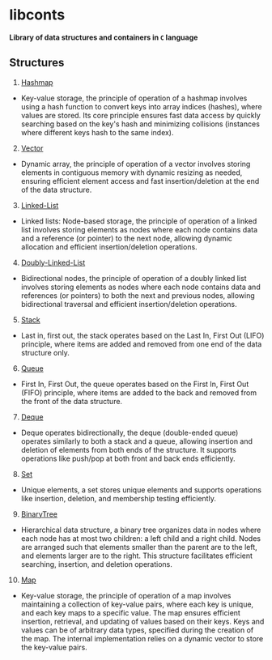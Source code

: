# libconts
**Library of data structures and containers in `C` language**

## Structures
  1. [Hashmap](libconts/hashmap/hashmap.h)
  - Key-value storage, the principle of operation of a hashmap involves using a hash function to convert keys into array indices (hashes), where values are stored. Its core principle ensures fast data access by quickly searching based on the key's hash and minimizing collisions (instances where different keys hash to the same index).
  2. [Vector](libconts/vector/vector.h)
  - Dynamic array, the principle of operation of a vector involves storing elements in contiguous memory with dynamic resizing as needed, ensuring efficient element access and fast insertion/deletion at the end of the data structure.
 3. [Linked-List](libconts/list/linked.h)
 - Linked lists: Node-based storage, the principle of operation of a linked list involves storing elements as nodes where each node contains data and a reference (or pointer) to the next node, allowing dynamic allocation and efficient insertion/deletion operations.
 4. [Doubly-Linked-List](libconts/list/doubly_linked.h)
 - Bidirectional nodes, the principle of operation of a doubly linked list involves storing elements as nodes where each node contains data and references (or pointers) to both the next and previous nodes, allowing bidirectional traversal and efficient insertion/deletion operations.
 5. [Stack](libconts/stack/stack.h)
 - Last in, first out, the stack operates based on the Last In, First Out (LIFO) principle, where items are added and removed from one end of the data structure only.
 6. [Queue](libconts/queue/queue.h)
 - First In, First Out, the queue operates based on the First In, First Out (FIFO) principle, where items are added to the back and removed from the front of the data structure.
 7. [Deque](libconts/deque/deque.h)
 - Deque operates bidirectionally, the deque (double-ended queue) operates similarly to both a stack and a queue, allowing insertion and deletion of elements from both ends of the structure. It supports operations like push/pop at both front and back ends efficiently. 
 8. [Set](libconts/set/set.h)
 - Unique elements, a set stores unique elements and supports operations like insertion, deletion, and membership testing efficiently.
 9. [BinaryTree](libconts/tree/binary.h)
 - Hierarchical data structure, a binary tree organizes data in nodes where each node has at most two children: a left child and a right child. Nodes are arranged such that elements smaller than the parent are to the left, and elements larger are to the right. This structure facilitates efficient searching, insertion, and deletion operations.
 10. [Map](libconts/map/map.h)
 - Key-value storage, the principle of operation of a map involves maintaining a collection of key-value pairs, where each key is unique, and each key maps to a specific value. The map ensures efficient insertion, retrieval, and updating of values based on their keys. Keys and values can be of arbitrary data types, specified during the creation of the map. The internal implementation relies on a dynamic vector to store the key-value pairs.